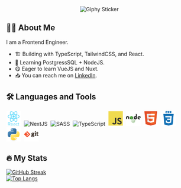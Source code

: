 <div align="center">
    <img alt="Giphy Sticker" src="https://media2.giphy.com/media/8BDQnNDcocWSnHZLPB/giphy.gif?cid=6c09b952m5nxebw960s0i3somlbepsfystlme2hd20wjgr2q&ep=v1_internal_gif_by_id&rid=giphy.gif&ct=s" height="250" />
</div>

## 👨‍💻 About Me
I am a Frontend Engineer.
- 🏗 Building with TypeScript, TailwindCSS, and React.
- 📖 Learning PostgressSQL + NodeJS.
- 😋 Eager to learn VueJS and Nuxt.
- 📥 You can reach me on [LinkedIn](https://www.linkedin.com/in/climaxmba/).

## 🛠 Languages and Tools
<div>
  <img src="https://raw.githubusercontent.com/devicons/devicon/master/icons/react/react-original-wordmark.svg" title="React" alt="React" width="40" height="40"/>&nbsp;
  <img src="https://cdn.jsdelivr.net/gh/devicons/devicon@latest/icons/nextjs/nextjs-original.svg" title="NextJS" alt="NextJS" width="40" height="40" />&nbsp;
  <img src="https://cdn.jsdelivr.net/gh/devicons/devicon@latest/icons/sass/sass-original.svg" title="SASS" alt="SASS" width="40" height="40" />&nbsp;
  <img src="https://cdn.jsdelivr.net/gh/devicons/devicon@latest/icons/typescript/typescript-original.svg" title="TypeScript" alt="TypeScript" width="40" height="40" />&nbsp;
  <img src="https://raw.githubusercontent.com/devicons/devicon/master/icons/javascript/javascript-original.svg" title="JavaScript" alt="JavaScript" width="40" height="40"/>&nbsp;
  <img src="https://raw.githubusercontent.com/devicons/devicon/master/icons/nodejs/nodejs-original-wordmark.svg" title="NodeJS" alt="NodeJS" width="40" height="40"/>&nbsp;
  <img src="https://raw.githubusercontent.com/devicons/devicon/master/icons/html5/html5-original.svg" title="HTML5" alt="HTML" width="40" height="40"/>&nbsp;
  <img src="https://raw.githubusercontent.com/devicons/devicon/master/icons/css3/css3-plain-wordmark.svg"  title="CSS3" alt="CSS" width="40" height="40"/>&nbsp;
  <img src="https://raw.githubusercontent.com/devicons/devicon/master/icons/python/python-original.svg" alt="python" width="40" height="40"/>&nbsp;
  <img src="https://raw.githubusercontent.com/devicons/devicon/master/icons/git/git-original-wordmark.svg" title="Git" **alt="Git" width="40" height="40"/>
</div>

## 🔥 My Stats
[![GitHub Streak](https://github-readme-streak-stats.herokuapp.com?user=climaxmba&theme=dark)](https://git.io/streak-stats)<br />
[![Top Langs](https://github-readme-stats.vercel.app/api/top-langs/?&card_width=350&username=climaxmba&layout=compact&theme=vision-friendly-dark)](https://github.com/anuraghazra/github-readme-stats)
